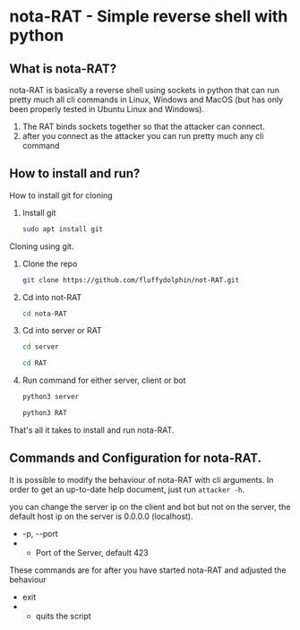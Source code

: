 # nota-RAT - Simple reverse shell with python

## What is nota-RAT?
nota-RAT is basically a reverse shell using sockets in python that can run pretty much all cli commands in Linux, Windows and MacOS (but has only been properly tested in Ubuntu Linux and Windows).

1. The RAT binds sockets together so that the attacker can connect.
2. after you connect as the attacker you can run pretty much any cli command

## How to install and run?

How to install git for cloning

1. Install git
   ```sh
   sudo apt install git
   ```



Cloning using git.

1. Clone the repo
   ```sh
   git clone https://github.com/fluffydolphin/not-RAT.git
   ```
   
2. Cd into not-RAT
   ```sh
   cd nota-RAT
   ```
   
2. Cd into server or RAT
   ```sh
   cd server
   ```
   ```sh
   cd RAT
   ```
   
3. Run command for either server, client or bot
   ```sh
   python3 server
   ```
   ```sh
   python3 RAT
   ```
  
That's all it takes to install and run nota-RAT.

## Commands and Configuration for nota-RAT.
It is possible to modify the behaviour of nota-RAT with cli
arguments. In order to get an up-to-date help document, just run
`attacker -h`.

you can change the server ip on the client and bot but not on the server, the default host ip on the server is 0.0.0.0 (localhost).

* -p, --port
* * Port of the Server, default 423


These commands are for after you have started nota-RAT and adjusted the behaviour

* exit
* * quits the script
